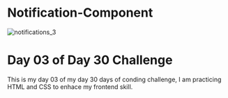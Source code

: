 # Notification-Component
![notifications_3](https://github.com/CodeWithBashir/Notification-Component/assets/87351419/c4ec6a60-f7b8-47f5-8f90-272761e09644)

# Day 03 of Day 30 Challenge

This is my day 03 of my day 30 days of conding challenge, 
I am practicing HTML and CSS to enhace my frontend skill.

